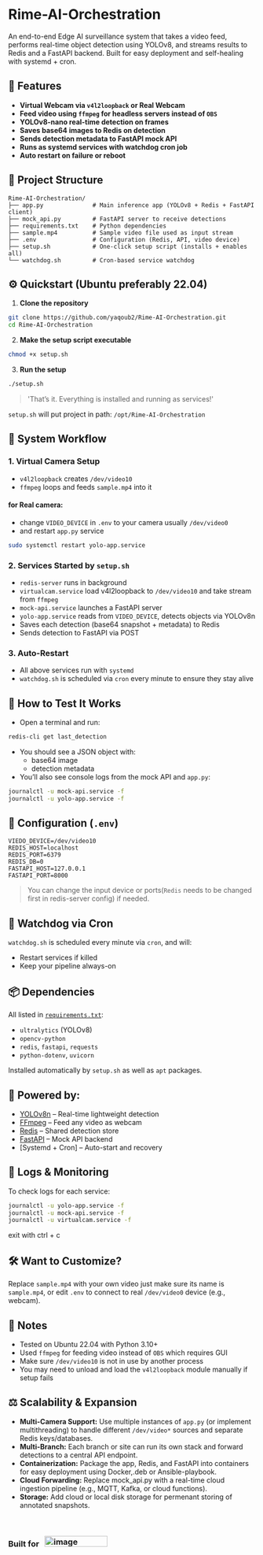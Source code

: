# Rime-AI-Orchestration

An end-to-end Edge AI surveillance system that takes a video feed, performs real-time object detection using YOLOv8, and streams results to Redis and a FastAPI backend. Built for easy deployment and self-healing with systemd + cron.

## 🚀 Features

- **Virtual Webcam via `v4l2loopback` or Real Webcam**
- **Feed video using `ffmpeg` for headless servers instead of `OBS`**
- **YOLOv8-nano real-time detection on frames**
- **Saves base64 images to Redis on detection**
- **Sends detection metadata to FastAPI mock API**
- **Runs as systemd services with watchdog cron job**
- **Auto restart on failure or reboot**

## 🧱 Project Structure

```
Rime-AI-Orchestration/
├── app.py              # Main inference app (YOLOv8 + Redis + FastAPI client)
├── mock_api.py         # FastAPI server to receive detections
├── requirements.txt    # Python dependencies
├── sample.mp4          # Sample video file used as input stream
├── .env                # Configuration (Redis, API, video device)
├── setup.sh            # One-click setup script (installs + enables all)
└── watchdog.sh         # Cron-based service watchdog
```

## ⚙️ Quickstart (Ubuntu preferably 22.04)

1. **Clone the repository**

```bash
git clone https://github.com/yaqoub2/Rime-AI-Orchestration.git
cd Rime-AI-Orchestration
```

2. **Make the setup script executable**

```bash
chmod +x setup.sh
```

3. **Run the setup**

```bash
./setup.sh
```

> 'That’s it. Everything is installed and running as services!'

`setup.sh` will put project in path: `/opt/Rime-AI-Orchestration`

## 🔄 System Workflow

### 1. Virtual Camera Setup
- `v4l2loopback` creates `/dev/video10`
- `ffmpeg` loops and feeds `sample.mp4` into it
#### for Real camera: 
-  change `VIDEO_DEVICE` in `.env` to your camera usually `/dev/video0`
-  and restart `app.py` service
```bash
sudo systemctl restart yolo-app.service
```

### 2. Services Started by `setup.sh`
- `redis-server` runs in background
- `virtualcam.service` load v4l2loopback to `/dev/video10` and take stream from `ffmpeg`
- `mock-api.service` launches a FastAPI server
- `yolo-app.service` reads from `VIDEO_DEVICE`, detects objects via YOLOv8n
- Saves each detection (base64 snapshot + metadata) to Redis
- Sends detection to FastAPI via POST

### 3. Auto-Restart
- All above services run with `systemd`
- `watchdog.sh` is scheduled via `cron` every minute to ensure they stay alive

## 🧪 How to Test It Works

- Open a terminal and run:

```bash
redis-cli get last_detection
```

- You should see a JSON object with:
  - base64 image
  - detection metadata
- You’ll also see console logs from the mock API and `app.py`:

```bash
journalctl -u mock-api.service -f
journalctl -u yolo-app.service -f
```

## 🔧 Configuration (`.env`)

```env
VIEDO_DEVICE=/dev/video10
REDIS_HOST=localhost
REDIS_PORT=6379
REDIS_DB=0
FASTAPI_HOST=127.0.0.1
FASTAPI_PORT=8000
```

> You can change the input device or ports(`Redis` needs to be changed first in redis-server config) if needed.

## 🐞 Watchdog via Cron

`watchdog.sh` is scheduled every minute via `cron`, and will:
- Restart services if killed
- Keep your pipeline always-on

## 📦 Dependencies

All listed in [`requirements.txt`](./requirements.txt):

- `ultralytics` (YOLOv8)
- `opencv-python`
- `redis`, `fastapi`, `requests`
- `python-dotenv`, `uvicorn`

Installed automatically by `setup.sh` as well as `apt` packages.

## 📸 Powered by:

- [YOLOv8n](https://docs.ultralytics.com/) – Real-time lightweight detection
- [FFmpeg](https://ffmpeg.org/) – Feed any video as webcam
- [Redis](https://redis.io/) – Shared detection store
- [FastAPI](https://fastapi.tiangolo.com/) – Mock API backend
- [Systemd + Cron] – Auto-start and recovery

## 📁 Logs & Monitoring

To check logs for each service:

```bash
journalctl -u yolo-app.service -f
journalctl -u mock-api.service -f
journalctl -u virtualcam.service -f
```
 exit with ctrl + c

## 🛠️ Want to Customize?

Replace `sample.mp4` with your own video just make sure its name is `sample.mp4`, or edit `.env` to connect to real `/dev/video0` device (e.g., webcam).

## 📌 Notes

- Tested on Ubuntu 22.04 with Python 3.10+
- Used `ffmpeg` for feeding video instead of `OBS` which requires GUI
- Make sure `/dev/video10` is not in use by another process
- You may need to unload and load the `v4l2loopback` module manually if setup fails

## ⚖️ Scalability & Expansion 
- **Multi-Camera Support:** Use multiple instances of `app.py` (or implement multithreading) to handle different `/dev/video*` sources and separate Redis keys/databases.  
- **Multi-Branch:** Each branch or site can run its own stack and forward detections to a central API endpoint.  
- **Containerization:** Package the app, Redis, and FastAPI into containers for easy deployment using Docker,.deb or Ansible-playbook.  
- **Cloud Forwarding:** Replace mock_api.py with a real-time cloud ingestion pipeline (e.g., MQTT, Kafka, or cloud functions).  
- **Storage:** Add cloud or local disk storage for permenant storing of annotated snapshots.  
<br>
    
### **Built for**&nbsp;&nbsp;&nbsp;<img width="128" height="22" alt="image" src="https://github.com/user-attachments/assets/a6a4e585-9a87-4c6b-a0f2-de7e5ed3d050" />

